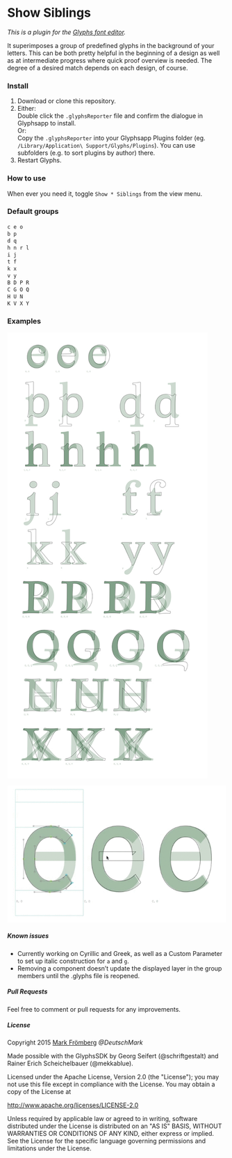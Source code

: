 # Show Siblings

*This is a plugin for the [Glyphs font editor](http://glyphsapp.com/).*  

It superimposes a group of predefined glyphs in the background of your letters. This can be both pretty helpful in the beginning of a design as well as at intermediate progress where quick proof overview is needed. The degree of a desired match depends on each design, of course.

### Install

1. Download or clone this repository.
2. Either:  
   Double click the `.glyphsReporter` file and confirm the dialogue in Glyphsapp to install.  
   Or:  
   Copy the `.glyphsReporter` into your Glyphsapp Plugins folder (eg. `/Library/Application\ Support/Glyphs/Plugins`). You can use subfolders (e.g. to sort plugins by author) there.
3. Restart Glyphs.

### How to use

When ever you need it, toggle `Show * Siblings` from the view menu.

### Default groups

```
c e o
b p
d q
h n r l
i j
t f
k x
v y
B D P R
C G O Q
H U N
K V X Y
```

### Examples

![Show Siblings Shequalin Demo](https://raw.githubusercontent.com/DeutschMark/Show-Siblings/master/Screenshots/ShowSiblings%20Shequalin%20DeutschMark.jpg?raw=true "Show Siblings Shequalin Demo")

![Show Siblings live Demo](https://raw.githubusercontent.com/DeutschMark/Show-Siblings/master/Screenshots/screencapDemoFont.gif?raw=true "Show Siblings live Demo")


##### Known issues

- Currently working on Cyrillic and Greek, as well as a Custom Parameter to set up italic construction for `a` and `g`.
- Removing a component doesn’t update the displayed layer in the group members until the .glyphs file is reopened.

##### Pull Requests

Feel free to comment or pull requests for any improvements.

##### License

Copyright 2015 [Mark Frömberg](http://www.markfromberg.com/) *@DeutschMark*

Made possible with the GlyphsSDK by Georg Seifert (@schriftgestalt) and Rainer Erich Scheichelbauer (@mekkablue).

Licensed under the Apache License, Version 2.0 (the "License");
you may not use this file except in compliance with the License.
You may obtain a copy of the License at

http://www.apache.org/licenses/LICENSE-2.0

Unless required by applicable law or agreed to in writing, software
distributed under the License is distributed on an "AS IS" BASIS,
WITHOUT WARRANTIES OR CONDITIONS OF ANY KIND, either express or implied.
See the License for the specific language governing permissions and
limitations under the License.
